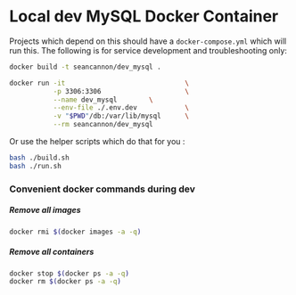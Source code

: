 # Local dev MySQL Docker Container

Projects which depend on this should have a `docker-compose.yml` which will run this. The following is for service development
and troubleshooting only:

```bash
docker build -t seancannon/dev_mysql .

docker run -it                              \
           -p 3306:3306                     \
           --name dev_mysql        \
           --env-file ./.env.dev            \
           -v "$PWD"/db:/var/lib/mysql      \
           --rm seancannon/dev_mysql
```
       
Or use the helper scripts which do that for you : 

```bash
bash ./build.sh
bash ./run.sh
```

### Convenient docker commands during dev 

##### Remove all images

```bash
docker rmi $(docker images -a -q)
```

##### Remove all containers 

```bash
docker stop $(docker ps -a -q)
docker rm $(docker ps -a -q)
```
